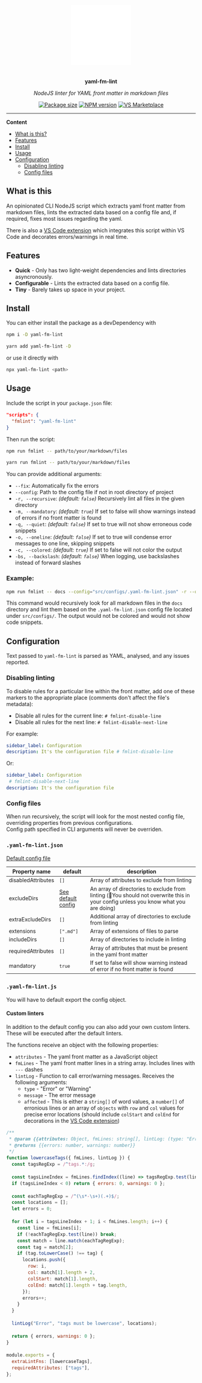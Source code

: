 <div align="center">
  <img src="assets/logo2.png" alt="Project logo" height="160" />
  <br>
  <br>
  <p>
    <b>yaml-fm-lint</b>
  </p>
  <p>
     <i>NodeJS linter for YAML front matter in markdown files</i>
  </p>
  <p>

<!-- ![Dependencies](https://img.shields.io/depfu/dependencies/github/leneti/yaml-fm-lint) -->

[![Package size](https://img.shields.io/bundlephobia/min/yaml-fm-lint?label=size)](https://bundlephobia.com/package/yaml-fm-lint)
[![NPM version](https://img.shields.io/npm/v/yaml-fm-lint)](https://www.npmjs.com/package/yaml-fm-lint)
[![VS Marketplace](https://img.shields.io/visual-studio-marketplace/v/leneti.yaml-fm-lint?color=success&label=Visual%20Studio%20Marketplace)](https://marketplace.visualstudio.com/items?itemName=leneti.yaml-fm-lint)

  </p>
</div>

---

**Content**

- [What is this?](#what-is-this)
- [Features](#features)
- [Install](#install)
- [Usage](#usage)
- [Configuration](#configuration)
  - [Disabling linting](#disabling-linting)
  - [Config files](#config-files)

## What is this

An opinionated CLI NodeJS script which extracts yaml front matter from markdown files, lints the extracted data based on a config file and, if required, fixes most issues regarding the yaml.

There is also a [VS Code extension](https://marketplace.visualstudio.com/items?itemName=leneti.yaml-fm-lint) which integrates this script within VS Code and decorates errors/warnings in real time.

## Features

- **Quick** - Only has two light-weight dependencies and lints directories asyncronously.
- **Configurable** - Lints the extracted data based on a config file.
- **Tiny** - Barely takes up space in your project.

## Install

You can either install the package as a devDependency with

```sh
npm i -D yaml-fm-lint
```

```sh
yarn add yaml-fm-lint -D
```

or use it directly with

```sh
npx yaml-fm-lint <path>
```

## Usage

Include the script in your `package.json` file:

```json
"scripts": {
  "fmlint": "yaml-fm-lint"
}
```

Then run the script:

```sh
npm run fmlint -- path/to/your/markdown/files
```

```sh
yarn run fmlint -- path/to/your/markdown/files
```

You can provide additional arguments:

- `--fix`: Automatically fix the errors
- `--config`: Path to the config file if not in root directory of project
- `-r, --recursive`: _(default: `false`)_ Recursively lint all files in the given directory
- `-m, --mandatory`: _(default: `true`)_ If set to false will show warnings instead of errors if no front matter is found
- `-q, --quiet`: _(default: `false`)_ If set to true will not show erroneous code snippets
- `-o, --oneline`: _(default: `false`)_ If set to true will condense error messages to one line, skipping snippets
- `-c, --colored`: _(default: `true`)_ If set to false will not color the output
- `-bs, --backslash`: _(default: `false`)_ When logging, use backslashes instead of forward slashes

### Example:

```sh
npm run fmlint -- docs --config="src/configs/.yaml-fm-lint.json" -r --oneline --colored=false
```

This command would recursively look for all markdown files in the `docs` directory and lint them based on the `.yaml-fm-lint.json` config file located under `src/configs/`. The output would not be colored and would not show code snippets.

## Configuration

Text passed to `yaml-fm-lint` is parsed as YAML, analysed, and any issues reported.

### Disabling linting

To disable rules for a particular line within the front matter, add one of these markers to the appropriate place (comments don't affect the file's metadata):

- Disable all rules for the current line: `# fmlint-disable-line`
- Disable all rules for the next line: `# fmlint-disable-next-line`

For example:

```yaml
sidebar_label: Configuration
description: It's the configuration file # fmlint-disable-line
```

Or:

```yaml
sidebar_label: Configuration
 # fmlint-disable-next-line
description: It's the configuration file
```

### Config files

When run recursively, the script will look for the most nested config file, overriding properties from previous configurations.  
Config path specified in CLI arguments will never be overriden.

### `.yaml-fm-lint.json`

[Default config file](https://github.com/leneti/yaml-fm-lint/blob/main/config/default.json)

| Property name      | default                                                                                    | description                                                                                                                         |
| ------------------ | ------------------------------------------------------------------------------------------ | ----------------------------------------------------------------------------------------------------------------------------------- |
| disabledAttributes | `[]`                                                                                       | Array of attributes to exclude from linting                                                                                         |
| excludeDirs        | [See default config](https://github.com/leneti/yaml-fm-lint/blob/main/config/default.json) | An array of directories to exclude from linting (🛑You should not overwrite this in your config unless you know what you are doing) |
| extraExcludeDirs   | `[]`                                                                                       | Additional array of directories to exclude from linting                                                                             |
| extensions         | `[".md"]`                                                                                  | Array of extensions of files to parse                                                                                               |
| includeDirs        | `[]`                                                                                       | Array of directories to include in linting                                                                                          |
| requiredAttributes | `[]`                                                                                       | Array of attributes that must be present in the yaml front matter                                                                   |
| mandatory          | `true`                                                                                     | If set to false will show warning instead of error if no front matter is found                                                      |

### `.yaml-fm-lint.js`

You will have to default export the config object.

#### Custom linters

In addition to the default config you can also add your own custom linters. These will be executed after the default linters.

The functions receive an object with the following properties:

- `attributes` - The yaml front matter as a JavaScript object
- `fmLines` - The yaml front matter lines in a string array. Includes lines with `---` dashes
- `lintLog` - Function to call error/warning messages. Receives the following arguments:
  - `type` - "Error" or "Warning"
  - `message` - The error message
  - `affected` - This is either a `string[]` of word values, a `number[]` of erronious lines or an array of `objects` with `row` and `col` values for precise error locations (should include `colStart` and `colEnd` for decorations in the [VS Code extension](https://marketplace.visualstudio.com/items?itemName=leneti.yaml-fm-lint))

```js
/**
 * @param {{attributes: Object, fmLines: string[], lintLog: (type: "Error" | "Warning", message: string, affected: string[] | number[] | { row: number, col: number, colStart?: number, colEnd?: number }[] | undefined) => void}} props
 * @returns {{errors: number, warnings: number}}
 */
function lowercaseTags({ fmLines, lintLog }) {
  const tagsRegExp = /^tags.*:/g;

  const tagsLineIndex = fmLines.findIndex((line) => tagsRegExp.test(line));
  if (tagsLineIndex < 0) return { errors: 0, warnings: 0 };

  const eachTagRegExp = /^(\s*-\s+)(.+)$/;
  const locations = [];
  let errors = 0;

  for (let i = tagsLineIndex + 1; i < fmLines.length; i++) {
    const line = fmLines[i];
    if (!eachTagRegExp.test(line)) break;
    const match = line.match(eachTagRegExp);
    const tag = match[2];
    if (tag.toLowerCase() !== tag) {
      locations.push({
        row: i,
        col: match[1].length + 2,
        colStart: match[1].length,
        colEnd: match[1].length + tag.length,
      });
      errors++;
    }
  }

  lintLog("Error", "tags must be lowercase", locations);

  return { errors, warnings: 0 };
}

module.exports = {
  extraLintFns: [lowercaseTags],
  requiredAttributes: ["tags"],
};
```
